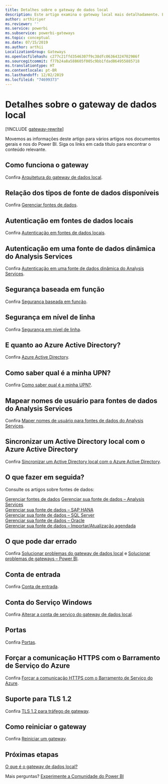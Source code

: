 ```yaml
---
title: Detalhes sobre o gateway de dados local
description: Este artigo examina o gateway local mais detalhadamente. Ele explica como o serviço funciona com o Azure Active Directory e o Active Directory local ao trabalhar com o Analysis Services
author: arthiriyer
ms.reviewer: ''
ms.service: powerbi
ms.subservice: powerbi-gateways
ms.topic: conceptual
ms.date: 07/15/2019
ms.author: arthii
LocalizationGroup: Gateways
ms.openlocfilehash: c277c21ffd3546307f9c38dfc06364324702986f
ms.sourcegitcommit: f77b24a8a588605f005c9bb1fdad864955885718
ms.translationtype: HT
ms.contentlocale: pt-BR
ms.lasthandoff: 12/02/2019
ms.locfileid: "74699373"
---
```

# <a name="on-premises-data-gateway-in-depth"></a>Detalhes sobre o gateway de dados local

[!INCLUDE [gateway-rewrite](includes/gateway-rewrite.md)]

Movemos as informações deste artigo para vários artigos nos documentos gerais e nos do Power BI. Siga os links em cada título para encontrar o conteúdo relevante.

## <a name="how-the-gateway-works"></a>Como funciona o gateway

Confira [Arquitetura do gateway de dados local](/data-integration/gateway/service-gateway-onprem-indepth).

## <a name="list-of-available-data-source-types"></a>Relação dos tipos de fonte de dados disponíveis

Confira [Gerenciar fontes de dados](service-gateway-data-sources.md).

## <a name="authentication-to-on-premises-data-sources"></a>Autenticação em fontes de dados locais

Confira [Autenticação em fontes de dados locais](/data-integration/gateway/service-gateway-onprem-indepth#authentication-to-on-premises-data-sources).

## <a name="authentication-to-a-live-analysis-services-data-source"></a>Autenticação em uma fonte de dados dinâmica do Analysis Services

Confira [Autenticação em uma fonte de dados dinâmica do Analysis Services](service-gateway-enterprise-manage-ssas.md#authentication-to-a-live-analysis-services-data-source).

## <a name="role-based-security"></a>Segurança baseada em função

Confira [Segurança baseada em função](service-gateway-enterprise-manage-ssas.md#role-based-security).

## <a name="row-level-security"></a>Segurança em nível de linha

Confira [Segurança em nível de linha](service-gateway-enterprise-manage-ssas.md#row-level-security).

## <a name="what-about-azure-active-directory"></a>E quanto ao Azure Active Directory?

Confira [Azure Active Directory](/data-integration/gateway/service-gateway-onprem-indepth#azure-active-directory).

## <a name="how-do-i-tell-what-my-upn-is"></a>Como saber qual é a minha UPN?

Confira [Como saber qual é a minha UPN?](/data-integration/gateway/service-gateway-onprem-indepth#how-do-i-tell-what-my-upn-is).

## <a name="map-user-names-for-analysis-services-data-sources"></a>Mapear nomes de usuário para fontes de dados do Analysis Services

Confira [Maper nomes de usuário para fontes de dados do Analysis Services](service-gateway-enterprise-manage-ssas.md#map-user-names-for-analysis-services-data-sources).

## <a name="synchronize-an-on-premises-active-directory-with-azure-active-directory"></a>Sincronizar um Active Directory local com o Azure Active Directory

Confira [Sincronizar um Active Directory local com o Azure Active Directory](/data-integration/gateway/service-gateway-onprem-indepth#synchronize-an-on-premises-active-directory-with-azure-active-directory).

## <a name="what-to-do-next"></a>O que fazer em seguida?

Consulte os artigos sobre fontes de dados:

[Gerenciar fontes de dados](service-gateway-data-sources.md)
[Gerenciar sua fonte de dados – Analysis Services](service-gateway-enterprise-manage-ssas.md)  
[Gerenciar sua fonte de dados – SAP HANA](service-gateway-enterprise-manage-sap.md)  
[Gerenciar sua fonte de dados – SQL Server](service-gateway-enterprise-manage-sql.md)  
[Gerenciar sua fonte de dados – Oracle](service-gateway-onprem-manage-oracle.md)  
[Gerenciar sua fonte de dados – Importar/Atualização agendada](service-gateway-enterprise-manage-scheduled-refresh.md)  

## <a name="where-things-can-go-wrong"></a>O que pode dar errado

Confira [Solucionar problemas do gateway de dados local](/data-integration/gateway/service-gateway-tshoot) e [Solucionar problemas de gateways – Power BI](service-gateway-onprem-tshoot.md).

## <a name="sign-in-account"></a>Conta de entrada

Confira [Conta de entrada](/data-integration/gateway/service-gateway-onprem-indepth#sign-in-account).

## <a name="windows-service-account"></a>Conta do Serviço Windows

Confira [Alterar a conta de serviço do gateway de dados local](/data-integration/gateway/service-gateway-service-account).

## <a name="ports"></a>Portas

Confira [Portas](/data-integration/gateway/service-gateway-communication#ports).

## <a name="forcing-https-communication-with-azure-service-bus"></a>Forçar a comunicação HTTPS com o Barramento de Serviço do Azure

Confira [Forçar a comunicação HTTPS com o Barramento de Serviço do Azure](/data-integration/gateway/service-gateway-communication#force-https-communication-with-azure-service-bus).

## <a name="support-for-tls-12"></a>Suporte para TLS 1.2

Confira [TLS 1.2 para tráfego de gateway](/data-integration/gateway/service-gateway-communication#tls-12-for-gateway-traffic).

## <a name="how-to-restart-the-gateway"></a>Como reiniciar o gateway

Confira [Reiniciar um gateway](/data-integration/gateway/service-gateway-restart).

## <a name="next-steps"></a>Próximas etapas

[O que é o gateway de dados local?](service-gateway-onprem.md)

Mais perguntas? [Experimente a Comunidade do Power BI](https://community.powerbi.com/)